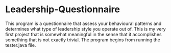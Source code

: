 # Leadership-Questionnaire

This program is a questionnaire that assess your behavioural patterns and determines what type of leadership style you operate out of.
This is my very first project that is somewhat meaningful in the sense that it accomplishes something that is not exactly trivial. The program begins from running the tester.java file.
